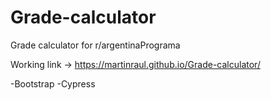 # Grade-calculator
 Grade calculator for r/argentinaPrograma

Working link → https://martinraul.github.io/Grade-calculator/

-Bootstrap
-Cypress
